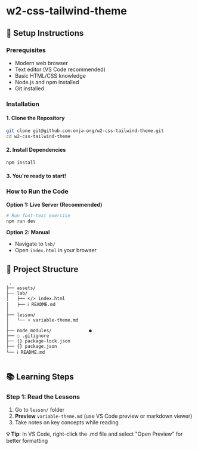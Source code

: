 # w2-css-tailwind-theme

## 🚀 Setup Instructions

### Prerequisites
- Modern web browser
- Text editor (VS Code recommended)
- Basic HTML/CSS knowledge
- Node.js and npm installed
- Git installed

### Installation

#### 1. Clone the Repository
```bash
git clone git@github.com:onja-org/w2-css-tailwind-theme.git
cd w2-css-tailwind-theme
```

#### 2. Install Dependencies
```bash
npm install
```

#### 3. You're ready to start!

### How to Run the Code
**Option 1: Live Server (Recommended)**

```bash
# Run font-text exercise
npm run dev
```

**Option 2: Manual**
- Navigate to `lab/`
- Open `index.html` in your browser

## 📁 Project Structure

```
 .
├── assets/                     
├── lab/
│   ├── </> index.html         
│   ├── ℹ️ README.md                    
│
├── lesson/
│   └── ⬇️ variable-theme.md    
│
├── node_modules/              ●
├── ◌ .gitignore                 
├── {} package-lock.json       
├── {} package.json            
└── ℹ️ README.md                
 
```


## 📚 Learning Steps

### Step 1: Read the Lessons
1. Go to `lesson/` folder
2. **Preview** `variable-theme.md` (use VS Code preview or markdown viewer)
3. Take notes on key concepts while reading

**💡 Tip**: In VS Code, right-click the .md file and select "Open Preview" for better formatting
